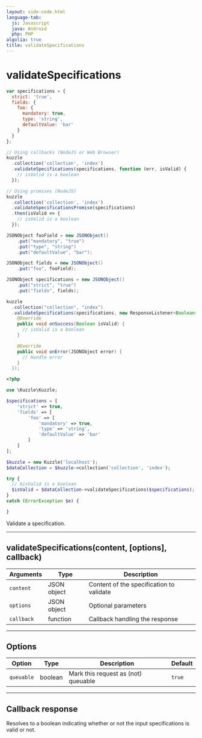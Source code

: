 ```yaml
---
layout: side-code.html
language-tab:
  js: Javascript
  java: Android
  php: PHP
algolia: true
title: validateSpecifications
---
```


# validateSpecifications

```js
var specifications = {
  strict: 'true',
  fields: {
    foo: {
      mandatory: true,
      type: 'string',
      defaultValue: 'bar'
    }
  }
};

// Using callbacks (NodeJS or Web Browser)
kuzzle
  .collection('collection', 'index')
  .validateSpecifications(specifications, function (err, isValid) {
    // isValid is a boolean
  });

// Using promises (NodeJS)
kuzzle
  .collection('collection', 'index')
  .validateSpecificationsPromise(specifications)
  .then(isValid => {
    // isValid is a boolean
  });
```

```java
JSONObject fooField = new JSONObject()
    .put("mandatory", "true")
    .put("type", "string")
    .put("defaultValue", "bar");

JSONObject fields = new JSONObject()
    .put("foo", fooField);

JSONObject specifications = new JSONObject()
    .put("strict", "true")
    .put("fields", fields);

kuzzle
  .collection("collection", "index")
  .validateSpecifications(specifications, new ResponseListener<Boolean>() {
    @Override
    public void onSuccess(Boolean isValid) {
      // isValid is a boolean
    }

    @Override
    public void onError(JSONObject error) {
      // Handle error
    }
  });
```

```php
<?php

use \Kuzzle\Kuzzle;

$specifications = [
    'strict' => true,
    'fields' => [
        'foo' => [
            'mandatory' => true,
            'type' => 'string',
            'defaultValue' => 'bar'
        ]
    ]
];

$kuzzle = new Kuzzle('localhost');
$dataCollection = $kuzzle->collection('collection', 'index');

try {
  // $isValid is a boolean
  $isValid = $dataCollection->validateSpecifications($specifications);
}
catch (ErrorException $e) {

}
```

Validate a specification.

---

## validateSpecifications(content, [options], callback)

| Arguments | Type | Description |
|---------------|---------|----------------------------------------|
| ``content`` | JSON object | Content of the specification to validate |
| ``options`` | JSON object | Optional parameters |
| ``callback`` | function | Callback handling the response |

---

## Options

| Option | Type | Description | Default |
|---------------|---------|----------------------------------------|---------|
| ``queuable`` | boolean | Mark this request as (not) queuable | ``true`` |

---

## Callback response

Resolves to a boolean indicating whether or not the input specifications is valid or not.
